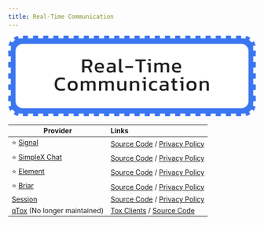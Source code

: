 ```yaml
---
title: Real-Time Communication
---
```


![Cover](../../assets/real-time-communication.png)

| Provider | Links |
| --- | :-- |
| :star: [Signal](https://signal.org/) | [Source Code](https://github.com/signalapp) / [Privacy Policy](https://signal.org/legal/#privacy-policy)
| :star: [SimpleX Chat](https://simplex.chat/) | [Source Code](https://github.com/simplex-chat) / [Privacy Policy](https://simplex.chat/privacy/)
| :star: [Element](https://element.io/) | [Source Code](https://github.com/element-hq) / [Privacy Policy](https://element.io/privacy)
| :star: [Briar](https://briarproject.org/) | [Source Code](https://code.briarproject.org/briar/briar) / [Privacy Policy](https://briarproject.org/privacy-policy)
| [Session](https://getsession.org/) | [Source Code](https://github.com/oxen-io) / [Privacy Policy](https://getsession.org/privacy-policy)
| [qTox](https://qtox.github.io) (No longer maintained) | [Tox Clients](https://wiki.tox.chat/Clients) / [Source Code](https://github.com/qTox/qTox)
